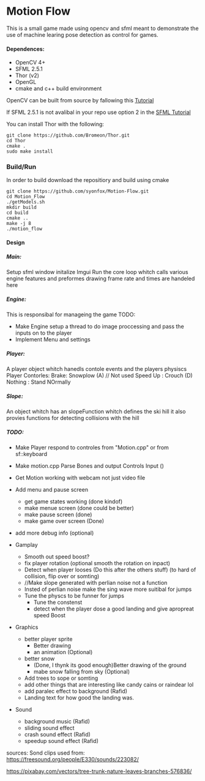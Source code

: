 
# Motion Flow

This is a small game made using opencv and sfml meant to demonstrate the
use of machine learing pose detection as control for games.  

#### Dependences:

* OpenCV 4+
* SFML 2.5.1
* Thor (v2)
* OpenGL
* cmake and c++ build environment

OpenCV can be built from source by fallowing this [Tutorial](https://docs.opencv.org/3.4/d7/d9f/tutorial_linux_install.html)

If SFML 2.5.1 is not avalibal in your repo use option 2 in the [SFML Tutorial](https://www.sfml-dev.org/tutorials/2.5/start-linux.php) 

You can install Thor with the following:
```
git clone https://github.com/Bromeon/Thor.git
cd Thor
cmake .
sudo make install
```

### Build/Run
In order to build download the repositiory and build using cmake
```
git clone https://github.com/syonfox/Motion-Flow.git
cd Motion_Flow
./getModels.sh
mkdir build
cd build
cmake ..
make -j 8
./motion_flow
```

#### Design
##### Main:
Setup sfml window
initalize Imgui
Run the core loop whitch calls various engine features and preformes drawing
frame rate and times are handeled here

##### Engine:
This is responsibal for manageing the game
TODO: 
- Make Engine setup a thread to do image proccessing and pass the inputs on to the player
- Implement Menu and settings


##### Player:
A player object whitch hanedls contole events and the players physiscs
Player Contorles:
Brake: Snowplow (A) // Not used
Speed Up : Crouch (D)
Nothing : Stand NOrmally



##### Slope:
An object whitch has an slopeFunction whitch defines the ski hill
it also provies functions for detecting collisions with the hill


##### TODO:

- Make Player respond to controles from "Motion.cpp" or from sf::keyboard
- Make motion.cpp Parse Bones and output Controls Input ()
- Get Motion working with webcam not just video file

- Add menu and pause screen
    - get game states working (done kindof)
    - make menue screen (done could be better)
    - make pause screen (done)
    - make game over screen (Done)

- add more debug info (optional)

- Gamplay
    - Smooth out speed boost?
    - fix player rotation (optional smooth the rotation on inpact)
    - Detect when player looses (Do this after the others stuff) (to hard of collision, flip over or somting)
    - //Make slope generated with perlian noise not a function
    - Insted of perlian noise make the sing wave more suitibal for jumps
    - Tune the physcs to be funner for jumps
        - Tune the constenst
        - detect when the player dose a good landing and give apropreat speed Boost


- Graphics
    - better player sprite
        - Better drawing
        - an animation (Optional)
    - better snow
        - (Done, I thynk its good enough)Better drawing of the ground
        - mabe snow falling from sky (Optional)
    - Add trees to sope or somting
    - add other things that are interesting like candy cains or raindear lol
    - add paralec effect to background (Rafid)
    - Landing text for how good the landing was.

- Sound
    - background music (Rafid)
    - sliding sound effect
    - crash sound effect  (Rafid)
    - speedup sound effect (Rafid)


 sources:
 Sond clips used from:
 https://freesound.org/people/E330/sounds/223082/

 https://pixabay.com/vectors/tree-trunk-nature-leaves-branches-576836/
